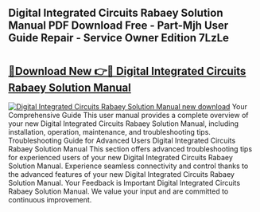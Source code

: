 ## Digital Integrated Circuits Rabaey Solution Manual PDF Download Free - Part-Mjh User Guide Repair - Service Owner Edition 7LzLe

# <h2><a href="http://bc60309.oget.top/?id=Digital+Integrated+Circuits+Rabaey+Solution+Manual">🔗Download New 👉🔴 Digital Integrated Circuits Rabaey Solution Manual</a></h2>

[![Digital Integrated Circuits Rabaey Solution Manual new download](https://i.imgur.com/5g1atiW.png)](http://bc60309.oget.top/?id=Digital+Integrated+Circuits+Rabaey+Solution+Manual)
Your Comprehensive Guide This user manual provides a complete overview of your new Digital Integrated Circuits Rabaey Solution Manual, including installation, operation, maintenance, and troubleshooting tips. Troubleshooting Guide for Advanced Users Digital Integrated Circuits Rabaey Solution Manual This section offers advanced troubleshooting tips for experienced users of your new Digital Integrated Circuits Rabaey Solution Manual. Experience seamless connectivity and control thanks to the advanced features of your new Digital Integrated Circuits Rabaey Solution Manual. Your Feedback is Important Digital Integrated Circuits Rabaey Solution Manual. We value your input and are committed to continuous improvement.
